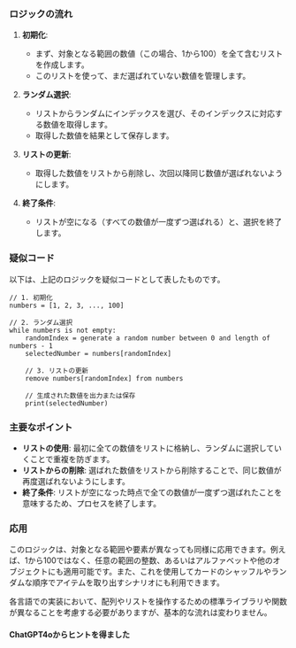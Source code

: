 ### ロジックの流れ

1. **初期化**:
   - まず、対象となる範囲の数値（この場合、1から100）を全て含むリストを作成します。
   - このリストを使って、まだ選ばれていない数値を管理します。

2. **ランダム選択**:
   - リストからランダムにインデックスを選び、そのインデックスに対応する数値を取得します。
   - 取得した数値を結果として保存します。

3. **リストの更新**:
   - 取得した数値をリストから削除し、次回以降同じ数値が選ばれないようにします。

4. **終了条件**:
   - リストが空になる（すべての数値が一度ずつ選ばれる）と、選択を終了します。

### 疑似コード

以下は、上記のロジックを疑似コードとして表したものです。

```plaintext
// 1. 初期化
numbers = [1, 2, 3, ..., 100]

// 2. ランダム選択
while numbers is not empty:
    randomIndex = generate a random number between 0 and length of numbers - 1
    selectedNumber = numbers[randomIndex]

    // 3. リストの更新
    remove numbers[randomIndex] from numbers

    // 生成された数値を出力または保存
    print(selectedNumber)
```

### 主要なポイント

- **リストの使用**: 最初に全ての数値をリストに格納し、ランダムに選択していくことで重複を防ぎます。
- **リストからの削除**: 選ばれた数値をリストから削除することで、同じ数値が再度選ばれないようにします。
- **終了条件**: リストが空になった時点で全ての数値が一度ずつ選ばれたことを意味するため、プロセスを終了します。

### 応用

このロジックは、対象となる範囲や要素が異なっても同様に応用できます。例えば、1から100ではなく、任意の範囲の整数、あるいはアルファベットや他のオブジェクトにも適用可能です。また、これを使用してカードのシャッフルやランダムな順序でアイテムを取り出すシナリオにも利用できます。

各言語での実装において、配列やリストを操作するための標準ライブラリや関数が異なることを考慮する必要がありますが、基本的な流れは変わりません。


#### ChatGPT4oからヒントを得ました